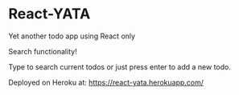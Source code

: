 # React-YATA

Yet another todo app using React only

Search functionality! 

Type to search current todos or just press enter to add a new todo.

Deployed on Heroku at: https://react-yata.herokuapp.com/
